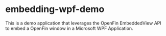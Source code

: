 # embedding-wpf-demo
This is a demo application that leverages the OpenFin EmbeddedView API to embed a OpenFin window in a Microsoft WPF Application.
